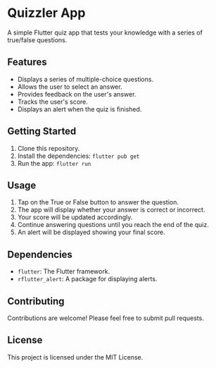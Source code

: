 # Quizzler App

A simple Flutter quiz app that tests your knowledge with a series of true/false questions.

## Features

* Displays a series of multiple-choice questions.
* Allows the user to select an answer.
* Provides feedback on the user's answer.
* Tracks the user's score.
* Displays an alert when the quiz is finished.

## Getting Started

1. Clone this repository.
2. Install the dependencies: `flutter pub get`
3. Run the app: `flutter run`

## Usage

1. Tap on the True or False button to answer the question.
2. The app will display whether your answer is correct or incorrect.
3. Your score will be updated accordingly.
4. Continue answering questions until you reach the end of the quiz.
5. An alert will be displayed showing your final score.

## Dependencies

* `flutter`: The Flutter framework.
* `rflutter_alert`: A package for displaying alerts.

## Contributing

Contributions are welcome! Please feel free to submit pull requests.

## License

This project is licensed under the MIT License.